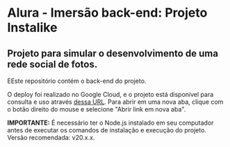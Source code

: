 # Alura - Imersão back-end: Projeto Instalike
## Projeto para simular o desenvolvimento de uma rede social de fotos.

EEste repositório contém o back-end do projeto. 

O deploy foi realizado no Google Cloud, e o projeto está disponível para consulta e uso através [dessa URL](https://insta-like-backend-388164544144.southamerica-east1.run.app/posts). Para abrir em uma nova aba, clique com o botão direito do mouse e selecione "Abrir link em nova aba".

**IMPORTANTE:** É necessário ter o Node.js instalado em seu computador antes de executar os comandos de instalação e execução do projeto. Versão recomendada: v20.x.x.

